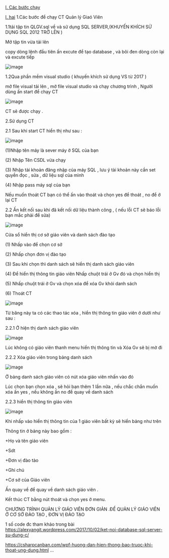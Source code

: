 [I. Các bước chạy](#Modau)


[I. hai](#Modau1)
<a name="Modau1"></a>
1.Các bước để chạy CT Quản lý Giaó Viên


1.1tải tập tin QLGV.sql về và sử dụng  SQL SERVER,(KHUYẾN KHÍCH SỬ DỤNG SQL 2012 TRỞ LÊN )

Mở tập tin vừa tải lên 

copy dòng lệnh đầu tiên ấn excute để tạo database , và bôi đen dòng còn lại và excute tiếp

![image](https://github.com/taochangbang123/bt1/blob/master/CHAY%20SQL.png?raw=true)

 1.2Qua phần mềm visual studio  ( khuyến khích sử dụng VS từ 2017 )

 mở file visual tải lên , mở file visual studio  và chạy chương trình , Người dùng ấn start để chạy CT
 
![image](https://github.com/taochangbang123/bt1/blob/master/BAT%20DAU%20CT.png?raw=true)

CT sẽ được chạy .





2.Sử dụng CT

2.1 Sau khi start CT hiển thị như sau : 

![image](https://github.com/taochangbang123/bt1/blob/master/KET%20NOI%20DU%20LIEU.png?raw=true)

(1)Nhập tên máy là sever máy ở SQL của bạn

(2) Nhập  Tên CSDL vừa chạy

(3)  Nhập tài khoản đăng nhập của máy SQL , lưu  ý tài khoản này cần set quyền đọc , sửa ,  dữ liệu sql của mình


(4)  Nhập pass máy sql của bạn

Nếu muốn thoát CT bạn có thể ấn vào thoát và chọn yes để thoát , no để ở lại CT

2.2 Ấn kết nối sau khi đã kết nối dữ liệu thành công , ( nếu lỗi CT sẽ báo lỗi bạn mắc phải để sửa)

![image](https://github.com/taochangbang123/bt1/blob/master/DANH%20S%C3%81CH.png?raw=true)

Cửa sổ hiển thị cơ sở giáo viên và danh sách đào tạo

(1)  Nhấp vào để chọn cơ sở

(2) Nhấp chọn đơn vị đào tạo

(3) Sau khi chọn thì danh sách sẽ hiển thị danh sách giáo viên

(4) Để hiển thị thông tin giáo viên Nhấp chuột trái  ở Gv đó và chọn hiển thị

(5) Nhấp chuột trái  ở Gv và chọn xóa để xóa Gv khỏi danh sách

(6) Thoát CT 

![image](https://github.com/taochangbang123/bt1/blob/master/101831265_263438288225349_4441083698317623296_n.png?raw=true)

 Từ băng này ta có các thao tác xóa , hiển thị thông tin giáo viên ở dưới như sau :

<a name="Modau1"></a>
2.2.1 Ở hiện thị danh sách giáo viên  


![image](https://github.com/taochangbang123/bt1/blob/master/%E1%BA%A8N%20MENU.png?raw=true) 
 
 Lúc không có giáo viên thanh menu hiển thị thông tin và Xóa Gv sẽ bị mờ đi
 
 
 2.2.2 Xóa giáo viên trong bảng danh sách
 
 ![image](https://github.com/taochangbang123/bt1/blob/master/X%C3%93A%20GV.png?raw=true)
 
 Ở bảng danh sách giáo viên có nút xóa giáo viên nhấn vào đó
 
 Lúc chọn bạn chọn xóa , sẽ hỏi bạn thêm  1 lần nữa , nếu chắc chắn muốn xóa ấn yes , nếu không ấn no để quay về danh sách
 
 
 2.2.3 hiển thị thông tin giáo viên
 
![image](https://github.com/taochangbang123/bt1/blob/master/hi%E1%BB%83n%20th%E1%BB%8B%20th%C3%B4ng%20tin%20Gv.png?raw=true)

Khi nhấp vào hiển thị thông tin của 1  giáo viên bất kỳ sẽ hiển bảng như trên 

Thông tin ở bảng này bao gồm :  

+Họ và tên giáo viên

+Sdt 

+Đơn vị đào tào

+Ghi chú

+Cơ sở của Giáo viên 

Ấn quay về để quay về danh sách giáo viên .

Kết thúc CT bằng nút thoát và chọn yes ở menu.


CHƯƠNG TRÌNH QUẢN LÝ GIÁO VIÊN ĐƠN GIẢN .ĐỂ QUẢN LÝ GIÁO VIÊN Ở CƠ SỞ ĐÀO TẠO ,  ĐƠN VỊ ĐÀO TẠO

1 số code đc tham khảo trong bài https://alexyangit.wordpress.com/2017/10/02/ket-noi-database-sql-server-su-dung-c/

https://csharpcanban.com/wpf-huong-dan-hien-thong-bao-truoc-khi-thoat-ung-dung.html
...


